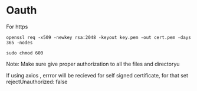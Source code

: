 # Oauth

For https

`openssl req -x509 -newkey rsa:2048 -keyout key.pem -out cert.pem -days 365 -nodes`

`sudo chmod 600`

Note: Make sure give proper authorization to all the files and directoryu


If using axios , errror will be recieved for self signed certificate, for that set rejectUnauthorized: false
